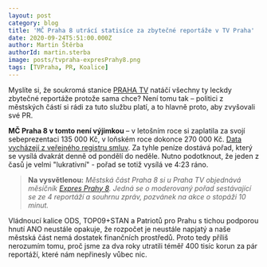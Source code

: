 ```yaml
---
layout: post
category: blog
title: 'MČ Praha 8 utrácí statisíce za zbytečné reportáže v TV Praha'
date: 2020-09-24T5:51:00.000Z
author: Martin Štěrba
authorId: martin.sterba
image: posts/tvpraha-expresPrahy8.png
tags: [TVPraha, PR, Koalice]
---
```


Myslíte si, že soukromá stanice [PRAHA TV](https://prahatv.eu) natáčí všechny ty leckdy zbytečné reportáže protože sama chce? Není tomu tak – politici z městských částí si rádi za tuto službu platí, a to hlavně proto, aby zvyšovali své PR. 

**MČ Praha 8 v tomto není výjimkou** – v letošním roce si zaplatila za svojí sebeprezentaci 135 000 Kč, v loňském roce dokonce 270 000 Kč. [Data vycházejí z veřejného registru smluv](https://smlouvy.gov.cz/vyhledavani?party_idnum=25830937). Za tyhle peníze dostává pořad, který se vysílá dvakrát denně od pondělí do neděle. Nutno podotknout, že jeden z časů je velmi "lukrativní" - pořad se totiž vysílá ve 4:23 ráno.  

> **Na vysvětlenou:** *Městská část Praha 8 si u Praha TV objednává měsíčník [Expres Prahy 8](https://prahatv.eu/porady/expres-prahy-8). Jedná se o moderovaný pořad sestávající se ze 4 reportáží a souhrnu zpráv, pozvánek na akce o stopáži 10 minut.* 

Vládnoucí kalice ODS, TOP09+STAN a Patriotů pro Prahu s tichou podporou hnutí ANO neustále opakuje, že rozpočet je neustále napjatý a naše městská část nemá dostatek finančních prostředů. Proto tedy příliš nerozumím tomu, proč jsme za dva roky utratili téměř 400 tisíc korun za pár reportáží, které nám nepřinesly vůbec nic. 

